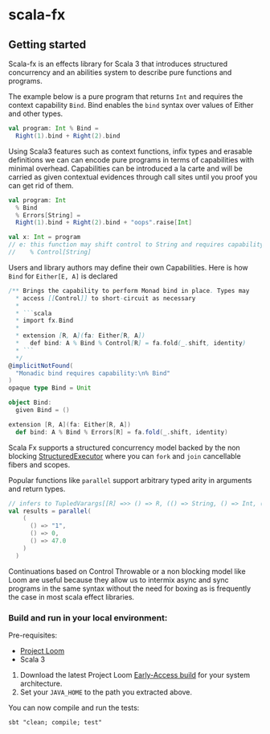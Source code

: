 # scala-fx

## Getting started

Scala-fx is an effects library for Scala 3 that introduces structured concurrency and an abilities system to describe pure functions and programs. 

The example below is a pure program that returns `Int` and requires the context capability `Bind`. Bind enables the `bind` syntax over values of Either and other types.

```scala
val program: Int % Bind =
  Right(1).bind + Right(2).bind
```

Using Scala3 features such as context functions, infix types and erasable definitions we can can encode pure programs in terms of capabilities with minimal overhead.
Capabilities can be introduced a la carte and will be carried as given contextual evidences through call sites until you proof you can get rid of them.

```scala
val program: Int 
  % Bind 
  % Errors[String] =
  Right(1).bind + Right(2).bind + "oops".raise[Int] 

val x: Int = program 
// e: this function may shift control to String and requires capability:
//    % Control[String]
```

Users and library authors may define their own Capabilities. Here is how `Bind` for `Either[E, A]` is declared

```scala
/** Brings the capability to perform Monad bind in place. Types may
  * access [[Control]] to short-circuit as necessary
  *
  * ```scala
  * import fx.Bind
  *
  * extension [R, A](fa: Either[R, A])
  *   def bind: A % Bind % Control[R] = fa.fold(_.shift, identity)
  * ```
  */
@implicitNotFound(
  "Monadic bind requires capability:\n% Bind"
)
opaque type Bind = Unit

object Bind:
  given Bind = ()

extension [R, A](fa: Either[R, A])
  def bind: A % Bind % Errors[R] = fa.fold(_.shift, identity)
```

Scala Fx supports a structured concurrency model backed by the non blocking [StructuredExecutor](https://download.java.net/java/early_access/loom/docs/api/java.base/java/util/concurrent/StructuredExecutor.html)
where you can `fork` and `join` cancellable fibers and scopes.

Popular functions like `parallel` support arbitrary typed arity in arguments and return types.

```scala
// infers to TupledVarargs[[R] =>> () => R, (() => String, () => Int, () => Double)]#Result
val results = parallel(
    (
      () => "1",
      () => 0,
      () => 47.0
    )
  )
```

Continuations based on Control Throwable or a non blocking model like Loom are useful because they allow us to intermix async and sync programs in the same syntax without the need for boxing as is frequently the case in most scala effect libraries.

### Build and run in your local environment:

Pre-requisites:

- [Project Loom](https://jdk.java.net/loom/)
- Scala 3

1. Download the latest Project Loom [Early-Access build](https://jdk.java.net/loom/) for your system architecture.
2. Set your `JAVA_HOME` to the path you extracted above.

You can now compile and run the tests:

```shell
sbt "clean; compile; test"
```
